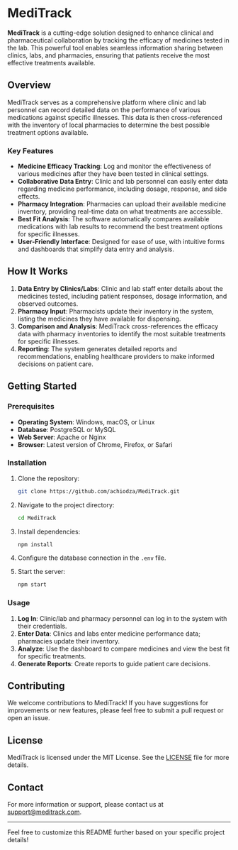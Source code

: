 # MediTrack

**MediTrack** is a cutting-edge solution designed to enhance clinical and pharmaceutical collaboration by tracking the efficacy of medicines tested in the lab. This powerful tool enables seamless information sharing between clinics, labs, and pharmacies, ensuring that patients receive the most effective treatments available.

## Overview

MediTrack serves as a comprehensive platform where clinic and lab personnel can record detailed data on the performance of various medications against specific illnesses. This data is then cross-referenced with the inventory of local pharmacies to determine the best possible treatment options available.

### Key Features

- **Medicine Efficacy Tracking**: Log and monitor the effectiveness of various medicines after they have been tested in clinical settings.
- **Collaborative Data Entry**: Clinic and lab personnel can easily enter data regarding medicine performance, including dosage, response, and side effects.
- **Pharmacy Integration**: Pharmacies can upload their available medicine inventory, providing real-time data on what treatments are accessible.
- **Best Fit Analysis**: The software automatically compares available medications with lab results to recommend the best treatment options for specific illnesses.
- **User-Friendly Interface**: Designed for ease of use, with intuitive forms and dashboards that simplify data entry and analysis.

## How It Works

1. **Data Entry by Clinics/Labs**: Clinic and lab staff enter details about the medicines tested, including patient responses, dosage information, and observed outcomes.
2. **Pharmacy Input**: Pharmacists update their inventory in the system, listing the medicines they have available for dispensing.
3. **Comparison and Analysis**: MediTrack cross-references the efficacy data with pharmacy inventories to identify the most suitable treatments for specific illnesses.
4. **Reporting**: The system generates detailed reports and recommendations, enabling healthcare providers to make informed decisions on patient care.

## Getting Started

### Prerequisites

- **Operating System**: Windows, macOS, or Linux
- **Database**: PostgreSQL or MySQL
- **Web Server**: Apache or Nginx
- **Browser**: Latest version of Chrome, Firefox, or Safari

### Installation

1. Clone the repository:

   ```bash
   git clone https://github.com/achiodza/MediTrack.git
   ```

2. Navigate to the project directory:

   ```bash
   cd MediTrack
   ```

3. Install dependencies:

   ```bash
   npm install
   ```

4. Configure the database connection in the `.env` file.

5. Start the server:

   ```bash
   npm start
   ```

### Usage

1. **Log In**: Clinic/lab and pharmacy personnel can log in to the system with their credentials.
2. **Enter Data**: Clinics and labs enter medicine performance data; pharmacies update their inventory.
3. **Analyze**: Use the dashboard to compare medicines and view the best fit for specific treatments.
4. **Generate Reports**: Create reports to guide patient care decisions.

## Contributing

We welcome contributions to MediTrack! If you have suggestions for improvements or new features, please feel free to submit a pull request or open an issue.

## License

MediTrack is licensed under the MIT License. See the [LICENSE](LICENSE) file for more details.

## Contact

For more information or support, please contact us at [support@meditrack.com](mailto:support@meditrack.com).

---

Feel free to customize this README further based on your specific project details!
